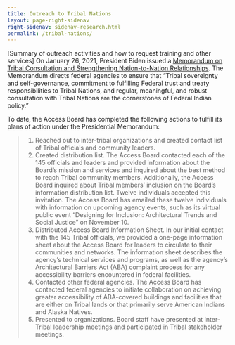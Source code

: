 ```yaml
---
title: Outreach to Tribal Nations
layout: page-right-sidenav
right-sidenav: sidenav-research.html
permalink: /tribal-nations/
---
```


[Summary of outreach activities and how to request training and other services]
On January 26, 2021, President Biden issued a [Memorandum on Tribal Consultation and Strengthening Nation-to-Nation Relationships](https://www.whitehouse.gov/briefing-room/presidential-actions/2021/01/26/memorandum-on-tribal-consultation-and-strengthening-nation-to-nation-relationships/). The Memorandum directs federal agencies to ensure that “Tribal sovereignty and self-governance, commitment to fulfilling Federal trust and treaty responsibilities to Tribal Nations, and regular, meaningful, and robust consultation with Tribal Nations are the cornerstones of Federal Indian policy.” 

To date, the Access Board has completed the following actions to fulfill its plans of action under the Presidential Memorandum:

> 1.	Reached out to inter-tribal organizations and created contact list of Tribal officials and community leaders.
> 2.	Created distribution list. The Access Board contacted each of the 145 officials and leaders and provided information about the Board’s mission and services and inquired about the best method to reach Tribal community members. Additionally, the Access Board inquired about Tribal members’ inclusion on the Board’s information distribution list. Twelve individuals accepted this invitation. The Access Board has emailed these twelve individuals with information on upcoming agency events, such as its virtual public event “Designing for Inclusion: Architectural Trends and Social Justice” on November 10.
> 3.	Distributed Access Board Information Sheet. In our initial contact with the 145 Tribal officials, we provided a one-page information sheet about the Access Board for leaders to circulate to their communities and networks. The information sheet describes the agency’s technical services and programs, as well as the agency’s Architectural Barriers Act (ABA) complaint process for any accessibility barriers encountered in federal facilities. 
> 4.	Contacted other federal agencies. The Access Board has contacted federal agencies to initiate collaboration on achieving greater accessibility of ABA-covered buildings and facilities that are either on Tribal lands or that primarily serve American Indians and Alaska Natives.
> 5.	Presented to organizations. Board staff have presented at Inter-Tribal leadership meetings and participated in Tribal stakeholder meetings.

